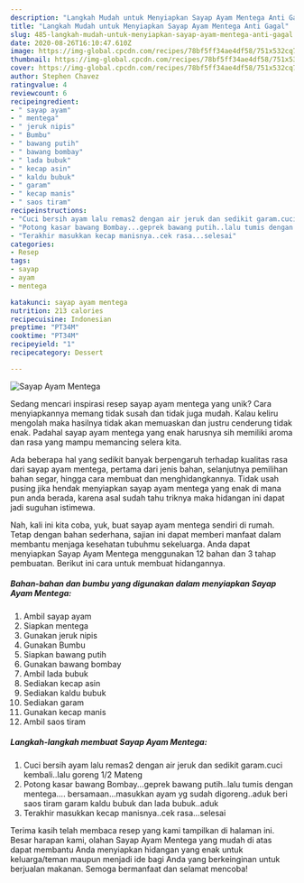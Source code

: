 ```yaml
---
description: "Langkah Mudah untuk Menyiapkan Sayap Ayam Mentega Anti Gagal"
title: "Langkah Mudah untuk Menyiapkan Sayap Ayam Mentega Anti Gagal"
slug: 485-langkah-mudah-untuk-menyiapkan-sayap-ayam-mentega-anti-gagal
date: 2020-08-26T16:10:47.610Z
image: https://img-global.cpcdn.com/recipes/78bf5ff34ae4df58/751x532cq70/sayap-ayam-mentega-foto-resep-utama.jpg
thumbnail: https://img-global.cpcdn.com/recipes/78bf5ff34ae4df58/751x532cq70/sayap-ayam-mentega-foto-resep-utama.jpg
cover: https://img-global.cpcdn.com/recipes/78bf5ff34ae4df58/751x532cq70/sayap-ayam-mentega-foto-resep-utama.jpg
author: Stephen Chavez
ratingvalue: 4
reviewcount: 6
recipeingredient:
- " sayap ayam"
- " mentega"
- " jeruk nipis"
- " Bumbu"
- " bawang putih"
- " bawang bombay"
- " lada bubuk"
- " kecap asin"
- " kaldu bubuk"
- " garam"
- " kecap manis"
- " saos tiram"
recipeinstructions:
- "Cuci bersih ayam lalu remas2 dengan air jeruk dan sedikit garam.cuci kembali..lalu goreng 1/2 Mateng"
- "Potong kasar bawang Bombay...geprek bawang putih..lalu tumis dengan mentega.... bersamaan...masukkan ayam yg sudah digoreng..aduk beri saos tiram garam kaldu bubuk dan lada bubuk..aduk"
- "Terakhir masukkan kecap manisnya..cek rasa...selesai"
categories:
- Resep
tags:
- sayap
- ayam
- mentega

katakunci: sayap ayam mentega 
nutrition: 213 calories
recipecuisine: Indonesian
preptime: "PT34M"
cooktime: "PT34M"
recipeyield: "1"
recipecategory: Dessert

---
```



![Sayap Ayam Mentega](https://img-global.cpcdn.com/recipes/78bf5ff34ae4df58/751x532cq70/sayap-ayam-mentega-foto-resep-utama.jpg)

Sedang mencari inspirasi resep sayap ayam mentega yang unik? Cara menyiapkannya memang tidak susah dan tidak juga mudah. Kalau keliru mengolah maka hasilnya tidak akan memuaskan dan justru cenderung tidak enak. Padahal sayap ayam mentega yang enak harusnya sih memiliki aroma dan rasa yang mampu memancing selera kita.

Ada beberapa hal yang sedikit banyak berpengaruh terhadap kualitas rasa dari sayap ayam mentega, pertama dari jenis bahan, selanjutnya pemilihan bahan segar, hingga cara membuat dan menghidangkannya. Tidak usah pusing jika hendak menyiapkan sayap ayam mentega yang enak di mana pun anda berada, karena asal sudah tahu triknya maka hidangan ini dapat jadi suguhan istimewa.




Nah, kali ini kita coba, yuk, buat sayap ayam mentega sendiri di rumah. Tetap dengan bahan sederhana, sajian ini dapat memberi manfaat dalam membantu menjaga kesehatan tubuhmu sekeluarga. Anda dapat menyiapkan Sayap Ayam Mentega menggunakan 12 bahan dan 3 tahap pembuatan. Berikut ini cara untuk membuat hidangannya.

<!--inarticleads1-->

##### Bahan-bahan dan bumbu yang digunakan dalam menyiapkan Sayap Ayam Mentega:

1. Ambil  sayap ayam
1. Siapkan  mentega
1. Gunakan  jeruk nipis
1. Gunakan  Bumbu
1. Siapkan  bawang putih
1. Gunakan  bawang bombay
1. Ambil  lada bubuk
1. Sediakan  kecap asin
1. Sediakan  kaldu bubuk
1. Sediakan  garam
1. Gunakan  kecap manis
1. Ambil  saos tiram




<!--inarticleads2-->

##### Langkah-langkah membuat Sayap Ayam Mentega:

1. Cuci bersih ayam lalu remas2 dengan air jeruk dan sedikit garam.cuci kembali..lalu goreng 1/2 Mateng
1. Potong kasar bawang Bombay...geprek bawang putih..lalu tumis dengan mentega.... bersamaan...masukkan ayam yg sudah digoreng..aduk beri saos tiram garam kaldu bubuk dan lada bubuk..aduk
1. Terakhir masukkan kecap manisnya..cek rasa...selesai




Terima kasih telah membaca resep yang kami tampilkan di halaman ini. Besar harapan kami, olahan Sayap Ayam Mentega yang mudah di atas dapat membantu Anda menyiapkan hidangan yang enak untuk keluarga/teman maupun menjadi ide bagi Anda yang berkeinginan untuk berjualan makanan. Semoga bermanfaat dan selamat mencoba!

